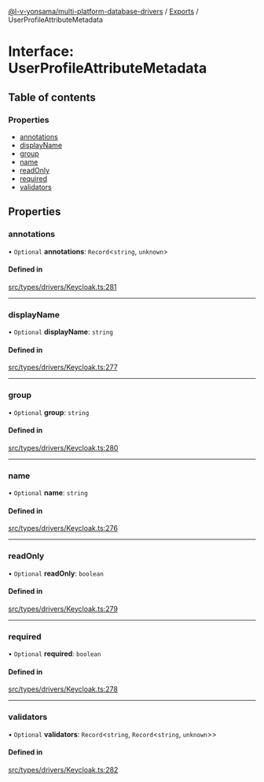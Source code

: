 [@l-v-yonsama/multi-platform-database-drivers](../README.md) / [Exports](../modules.md) / UserProfileAttributeMetadata

# Interface: UserProfileAttributeMetadata

## Table of contents

### Properties

- [annotations](UserProfileAttributeMetadata.md#annotations)
- [displayName](UserProfileAttributeMetadata.md#displayname)
- [group](UserProfileAttributeMetadata.md#group)
- [name](UserProfileAttributeMetadata.md#name)
- [readOnly](UserProfileAttributeMetadata.md#readonly)
- [required](UserProfileAttributeMetadata.md#required)
- [validators](UserProfileAttributeMetadata.md#validators)

## Properties

### annotations

• `Optional` **annotations**: `Record`\<`string`, `unknown`\>

#### Defined in

[src/types/drivers/Keycloak.ts:281](https://github.com/l-v-yonsama/db-drivers/blob/df2ef4264b5fbe2f40aec54ff303a097ce350008/src/types/drivers/Keycloak.ts#L281)

___

### displayName

• `Optional` **displayName**: `string`

#### Defined in

[src/types/drivers/Keycloak.ts:277](https://github.com/l-v-yonsama/db-drivers/blob/df2ef4264b5fbe2f40aec54ff303a097ce350008/src/types/drivers/Keycloak.ts#L277)

___

### group

• `Optional` **group**: `string`

#### Defined in

[src/types/drivers/Keycloak.ts:280](https://github.com/l-v-yonsama/db-drivers/blob/df2ef4264b5fbe2f40aec54ff303a097ce350008/src/types/drivers/Keycloak.ts#L280)

___

### name

• `Optional` **name**: `string`

#### Defined in

[src/types/drivers/Keycloak.ts:276](https://github.com/l-v-yonsama/db-drivers/blob/df2ef4264b5fbe2f40aec54ff303a097ce350008/src/types/drivers/Keycloak.ts#L276)

___

### readOnly

• `Optional` **readOnly**: `boolean`

#### Defined in

[src/types/drivers/Keycloak.ts:279](https://github.com/l-v-yonsama/db-drivers/blob/df2ef4264b5fbe2f40aec54ff303a097ce350008/src/types/drivers/Keycloak.ts#L279)

___

### required

• `Optional` **required**: `boolean`

#### Defined in

[src/types/drivers/Keycloak.ts:278](https://github.com/l-v-yonsama/db-drivers/blob/df2ef4264b5fbe2f40aec54ff303a097ce350008/src/types/drivers/Keycloak.ts#L278)

___

### validators

• `Optional` **validators**: `Record`\<`string`, `Record`\<`string`, `unknown`\>\>

#### Defined in

[src/types/drivers/Keycloak.ts:282](https://github.com/l-v-yonsama/db-drivers/blob/df2ef4264b5fbe2f40aec54ff303a097ce350008/src/types/drivers/Keycloak.ts#L282)
